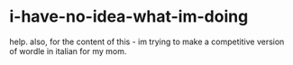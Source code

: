 # i-have-no-idea-what-im-doing
help. 
also, for the content of this - im trying to make a competitive version of wordle in italian for my mom.
